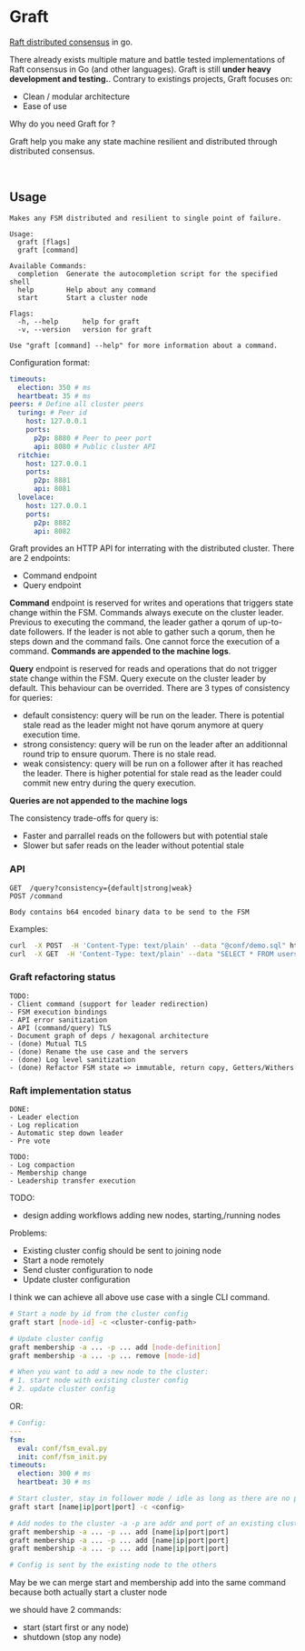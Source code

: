 # Graft

[Raft distributed consensus](https://raft.github.io/raft.pdf) in go.

There already exists multiple mature and battle tested implementations of Raft consensus in Go (and other languages).
Graft is still **under heavy development and testing.**. Contrary to existings projects, Graft focuses on:
- Clean / modular architecture
- Ease of use

Why do you need Graft for ?

Graft help you make any state machine resilient and distributed through distributed consensus.

<br />

## Usage

```
Makes any FSM distributed and resilient to single point of failure.

Usage:
  graft [flags]
  graft [command]

Available Commands:
  completion  Generate the autocompletion script for the specified shell
  help        Help about any command
  start       Start a cluster node

Flags:
  -h, --help      help for graft
  -v, --version   version for graft

Use "graft [command] --help" for more information about a command.
```

Configuration format:
```yaml
timeouts:
  election: 350 # ms
  heartbeat: 35 # ms
peers: # Define all cluster peers
  turing: # Peer id
    host: 127.0.0.1
    ports:
      p2p: 8880 # Peer to peer port
      api: 8080 # Public cluster API
  ritchie:
    host: 127.0.0.1
    ports:
      p2p: 8881
      api: 8081
  lovelace:
    host: 127.0.0.1
    ports:
      p2p: 8882
      api: 8082
```

Graft provides an HTTP API for interrating with the distributed cluster. There are 2 endpoints:
- Command endpoint
- Query endpoint

**Command** endpoint is reserved for writes and operations that triggers state change within the FSM. Commands always execute on the cluster leader.
Previous to executing the command, the leader gather a qorum of up-to-date followers. If the leader is not able to gather such a qorum, then he steps down and the command fails. One cannot force the execution of a command.
**Commands are appended to the machine logs**.


**Query** endpoint is reserved for reads and operations that do not trigger state change within the FSM. Query execute on the cluster leader by default.
This behaviour can be overrided. There are 3 types of consistency for queries:
- default consistency: query will be run on the leader. There is potential stale read as the leader might not have qorum anymore at query execution time.
- strong consistency: query will be run on the leader after an additionnal round trip to ensure quorum. There is no stale read.
- weak consistency: query will be run on a follower after it has reached the leader. There is higher potential for stale read as the leader could commit new entry during the query execution.

**Queries are not appended to the machine logs**

The consistency trade-offs for query is:
- Faster and parrallel reads on the followers but with potential stale
- Slower but safer reads on the leader without potential stale

### API
```
GET  /query?consistency={default|strong|weak}
POST /command

Body contains b64 encoded binary data to be send to the FSM
```

Examples:
```sh
curl  -X POST  -H 'Content-Type: text/plain' --data "@conf/demo.sql" http://localhost:8080/command/
curl  -X GET  -H 'Content-Type: text/plain' --data "SELECT * FROM users;" http://localhost:8080/query/
```


### Graft refactoring status

```
TODO:
- Client command (support for leader redirection)
- FSM execution bindings
- API error sanitization
- API (command/query) TLS
- Document graph of deps / hexagonal architecture
- (done) Mutual TLS
- (done) Rename the use case and the servers
- (done) Log level sanitization
- (done) Refactor FSM state => immutable, return copy, Getters/Withers
```

### Raft implementation status

```
DONE:
- Leader election
- Log replication
- Automatic step down leader
- Pre vote

TODO:
- Log compaction
- Membership change
- Leadership transfer execution

```

TODO:
- design adding workflows adding new nodes, starting,/running nodes

Problems:
- Existing cluster config should be sent to joining node
- Start a node remotely
- Send cluster configuration to node
- Update cluster configuration

I think we can achieve all above use case with a single CLI command.

```sh
# Start a node by id from the cluster config
graft start [node-id] -c <cluster-config-path>

# Update cluster config
graft membership -a ... -p ... add [node-definition]
graft membership -a ... -p ... remove [node-id]

# When you want to add a new node to the cluster:
# 1. start node with existing cluster config
# 2. update cluster config
```

OR:
```yaml
# Config:
---
fsm:
  eval: conf/fsm_eval.py
  init: conf/fsm_init.py
timeouts:
  election: 300 # ms
  heartbeat: 30 # ms
```

```sh
# Start cluster, stay in follower mode / idle as long as there are no peers
graft start [name|ip|port|port] -c <config>

# Add nodes to the cluster -a -p are addr and port of an existing cluster node
graft membership -a ... -p ... add [name|ip|port|port]
graft membership -a ... -p ... add [name|ip|port|port]
graft membership -a ... -p ... add [name|ip|port|port]

# Config is sent by the existing node to the others
```
May be we can merge start and membership add into the same command
because both actually start a cluster node

we should have 2 commands:
- start (start first or any node)
- shutdown (stop any node)
